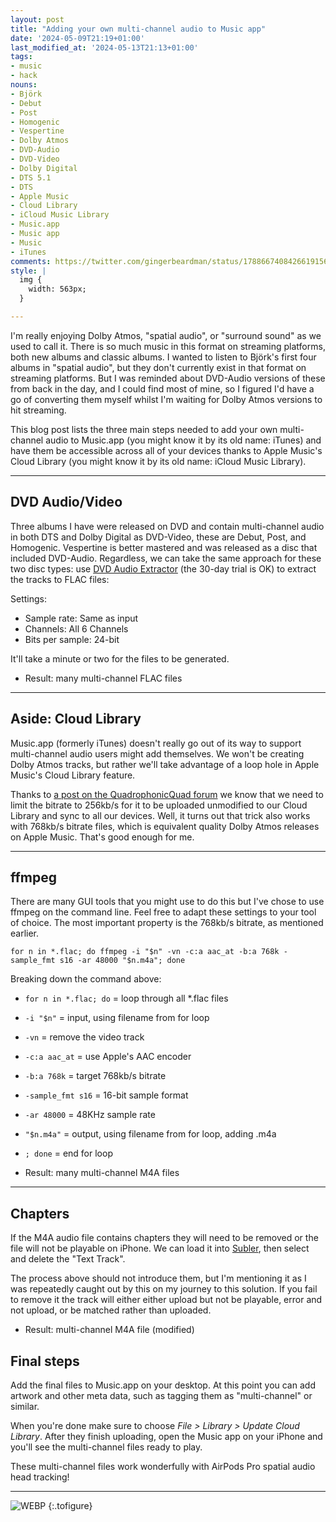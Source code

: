```yaml
---
layout: post
title: "Adding your own multi-channel audio to Music app"
date: '2024-05-09T21:19+01:00'
last_modified_at: '2024-05-13T21:13+01:00'
tags:
- music
- hack
nouns:
- Björk
- Debut
- Post
- Homogenic
- Vespertine
- Dolby Atmos
- DVD-Audio
- DVD-Video
- Dolby Digital
- DTS 5.1
- DTS
- Apple Music
- Cloud Library
- iCloud Music Library
- Music.app
- Music app
- Music
- iTunes
comments: https://twitter.com/gingerbeardman/status/1788667408426619156
style: |
  img {
    width: 563px;
  }

---
```


I'm really enjoying Dolby Atmos, "spatial audio", or "surround sound" as we used to call it. There is so much music in this format on streaming platforms, both new albums and classic albums. I wanted to listen to Björk's first four albums in "spatial audio", but they don't currently exist in that format on streaming platforms. But I was reminded about DVD-Audio versions of these from back in the day, and I could find most of mine, so I figured I'd have a go of converting them myself whilst I'm waiting for Dolby Atmos versions to hit streaming.

This blog post lists the three main steps needed to add your own multi-channel audio to Music.app (you might know it by its old name: iTunes) and have them be accessible across all of your devices thanks to Apple Music's Cloud Library (you might know it by its old name: iCloud Music Library).

----

## DVD Audio/Video

Three albums I have were released on DVD and contain multi-channel audio in both DTS and Dolby Digital as DVD-Video, these are Debut, Post, and Homogenic. Vespertine is better mastered and was released as a disc that included DVD-Audio. Regardless, we can take the same approach for these two disc types: use [DVD Audio Extractor](https://www.dvdae.com) (the 30-day trial is OK) to extract the tracks to FLAC files:

Settings:
- Sample rate: Same as input
- Channels: All 6 Channels
- Bits per sample: 24-bit

It'll take a minute or two for the files to be generated.

- Result: many multi-channel FLAC files

----

## Aside: Cloud Library

Music.app (formerly iTunes) doesn't really go out of its way to support multi-channel audio users might add themselves. We won't be creating Dolby Atmos tracks, but rather we'll take advantage of a loop hole in Apple Music's Cloud Library feature.

Thanks to [a post on the QuadrophonicQuad forum](https://www.quadraphonicquad.com/forums/threads/ripping-in-surround-for-apple-tv.33931/post-699285) we know that we need to limit the bitrate to 256kb/s for it to be uploaded unmodified to our Cloud Library and sync to all our devices. Well, it turns out that trick also works with 768kb/s bitrate files, which is equivalent quality Dolby Atmos releases on Apple Music. That's good enough for me.

----

## ffmpeg

There are many GUI tools that you might use to do this but I've chose to use ffmpeg on the command line. Feel free to adapt these settings to your tool of choice. The most important property is the 768kb/s bitrate, as mentioned earlier.

`for n in *.flac; do ffmpeg -i "$n" -vn -c:a aac_at -b:a 768k -sample_fmt s16 -ar 48000 "$n.m4a"; done`

Breaking down the command above:

- `for n in *.flac; do` = loop through all *.flac files
- `-i "$n"` = input, using filename from for loop
- `-vn` = remove the video track
- `-c:a aac_at` = use Apple's AAC encoder
- `-b:a 768k` = target 768kb/s bitrate
- `-sample_fmt s16` = 16-bit sample format
- `-ar 48000` = 48KHz sample rate
- `"$n.m4a"` = output, using filename from for loop, adding .m4a
- `; done` = end for loop

- Result: many multi-channel M4A files

----

## Chapters

If the M4A audio file contains chapters they will need to be removed or the file will not be playable on iPhone. We can load it into [Subler](https://subler.org), then select and delete the "Text Track".

The process above should not introduce them, but I'm mentioning it as I was repeatedly caught out by this on my journey to this solution. If you fail to remove it the track will either either upload but not be playable, error and not upload, or be matched rather than uploaded.

- Result: multi-channel M4A file (modified)

## Final steps

Add the final files to Music.app on your desktop. At this point you can add artwork and other meta data, such as tagging them as "multi-channel" or similar.

When you're done make sure to choose *File > Library > Update Cloud Library*. After they finish uploading, open the Music app on your iPhone and you'll see the multi-channel files ready to play.

These multi-channel files work wonderfully with AirPods Pro spatial audio head tracking!

----

![WEBP](https://cdn.gingerbeardman.com/images/posts/music-multi-channel.heic "My own multi-channel audio in Music app on my iPhone")
{:.tofigure}
